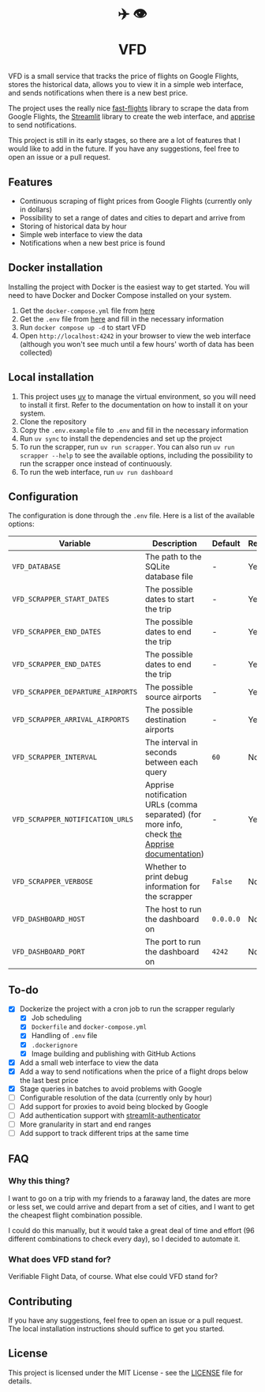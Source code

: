 <div align="center">

<h1>
  ✈️ 👁️

VFD
</h1>

</div>

VFD is a small service that tracks the price of flights on Google Flights, stores the historical data, allows you to
view it in a simple web interface, and sends notifications when there is a new best price.

The project uses the really nice [fast-flights](https://github.com/AWeirdDev/flights) library to scrape the data from
Google Flights, the [Streamlit](https://streamlit.io/) library to create the web interface,
and [apprise](https://github.com/caronc/apprise) to send notifications.

This project is still in its early stages, so there are a lot of features that I would like to add in the future. If you have any suggestions, feel free to open an issue or a pull request.

## Features

- Continuous scraping of flight prices from Google Flights (currently only in dollars)
- Possibility to set a range of dates and cities to depart and arrive from
- Storing of historical data by hour
- Simple web interface to view the data
- Notifications when a new best price is found

## Docker installation

Installing the project with Docker is the easiest way to get started. You will need to have Docker and Docker Compose
installed on your system.

1. Get the `docker-compose.yml` file
   from [here](https://raw.githubusercontent.com/kiinami/vfd/refs/heads/main/docker-compose.yml)
2. Get the `.env` file from [here](https://raw.githubusercontent.com/kiinami/vfd/refs/heads/main/.env.example) and fill
   in the necessary information
3. Run `docker compose up -d` to start VFD
4. Open `http://localhost:4242` in your browser to view the web interface (although you won't see much until a few
   hours' worth of data has been collected)

## Local installation

1. This project uses [uv](https://docs.astral.sh/uv/) to manage the virtual environment, so you will need to install it first. Refer to the documentation on how to install it on your system.
2. Clone the repository
3. Copy the `.env.example` file to `.env` and fill in the necessary information
4. Run `uv sync` to install the dependencies and set up the project
5. To run the scrapper, run `uv run scrapper`. You can also run `uv run scrapper --help` to see the available options,
   including the possibility to run the scrapper once instead of continuously.
6. To run the web interface, run `uv run dashboard`

## Configuration

The configuration is done through the `.env` file. Here is a list of the available options:

| Variable                          | Description                                                                                                                                                                  | Default   | Required |
|-----------------------------------|------------------------------------------------------------------------------------------------------------------------------------------------------------------------------|-----------|----------|
| `VFD_DATABASE`                    | The path to the SQLite database file                                                                                                                                         | -         | Yes      |
| `VFD_SCRAPPER_START_DATES`        | The possible dates to start the trip                                                                                                                                         | -         | Yes      |
| `VFD_SCRAPPER_END_DATES`          | The possible dates to end the trip                                                                                                                                           | -         | Yes      |
| `VFD_SCRAPPER_END_DATES`          | The possible dates to end the trip                                                                                                                                           | -         | Yes      |
| `VFD_SCRAPPER_DEPARTURE_AIRPORTS` | The possible source airports                                                                                                                                                 | -         | Yes      |
| `VFD_SCRAPPER_ARRIVAL_AIRPORTS`   | The possible destination airports                                                                                                                                            | -         | Yes      |
| `VFD_SCRAPPER_INTERVAL`           | The interval in seconds between each query                                                                                                                                   | `60`      | No       |
| `VFD_SCRAPPER_NOTIFICATION_URLS`  | Apprise notification URLs (comma separated) (for more info, check [the Apprise documentation](https://github.com/caronc/apprise?tab=readme-ov-file#supported-notifications)) | -         | Yes      |
| `VFD_SCRAPPER_VERBOSE`            | Whether to print debug information for the scrapper                                                                                                                          | `False`   | No       |
| `VFD_DASHBOARD_HOST`              | The host to run the dashboard on                                                                                                                                             | `0.0.0.0` | No       |
| `VFD_DASHBOARD_PORT`              | The port to run the dashboard on                                                                                                                                             | `4242`    | No       |

## To-do

- [x] Dockerize the project with a cron job to run the scrapper regularly
  - [x] Job scheduling
  - [x] `Dockerfile` and `docker-compose.yml`
  - [x] Handling of `.env` file
  - [x] `.dockerignore`
  - [x] Image building and publishing with GitHub Actions
- [x] Add a small web interface to view the data
- [x] Add a way to send notifications when the price of a flight drops below the last best price
- [x] Stage queries in batches to avoid problems with Google
- [ ] Configurable resolution of the data (currently only by hour)
- [ ] Add support for proxies to avoid being blocked by Google
- [ ] Add authentication support with [streamlit-authenticator](https://github.com/mkhorasani/Streamlit-Authenticator)
- [ ] More granularity in start and end ranges
- [ ] Add support to track different trips at the same time

## FAQ

### Why this thing?

I want to go on a trip with my friends to a faraway land, the dates are more or less set, we could arrive and depart
from a set of cities, and I want to get the cheapest flight combination possible.

I could do this manually, but it would take a great deal of time and effort (96 different combinations to check every
day), so I decided to automate it.

### What does VFD stand for?

Verifiable Flight Data, of course. What else could VFD stand for?

## Contributing

If you have any suggestions, feel free to open an issue or a pull request. The local installation instructions should
suffice to get you started.

## License

This project is licensed under the MIT License - see the [LICENSE](LICENSE.txt) file for details.
